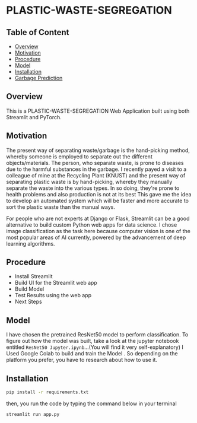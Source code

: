 # PLASTIC-WASTE-SEGREGATION

## Table of Content
  * [Overview](#overview)
  * [Motivation](#motivation)
  * [Procedure](#procedure)
  * [Model](#model)
  * [Installation](#installation)
  * [Garbage Prediction](#waste_prediction)
  

## Overview
This is a PLASTIC-WASTE-SEGREGATION Web Application built using both Streamlit and PyTorch.

## Motivation
The present way of separating waste/garbage is the hand-picking method, whereby someone is
employed to separate out the different objects/materials. 
The person, who separate waste, is prone to diseases due to the harmful substances in the garbage. 
I recently payed a visit to a colleague of mine at the Recycling Plant (KNUST) and the present way of separating plastic waste is by hand-picking, whereby they manually separate the waste into the various types.
In so doing, they're prone to health problems and also production is not at its best 
This gave me the idea to develop an automated system which will be faster and more accurate to sort the plastic waste than the manual ways. 



For people who are not experts at Django or Flask, Streamlit can be a good alternative to build custom Python web apps for data science.
I chose image classification as the task here because computer vision is one of the most popular areas of AI currently, powered by the advancement of deep learning algorithms.

## Procedure
  * Install Streamlit
  * Build UI for the Streamlit web app
  * Build Model 
  * Test Results using the web app
  * Next Steps
  
## Model
I have chosen the pretrained ResNet50 model to perform classification. 
To figure out how the model was built, take a look at the jupyter notebook entitled `ResNet50 Jupyter.ipynb`...(You will find it very self-explanatory)
I Used Google Colab to build and train the Model . So depending on the platform you prefer, you have to research about how to use it.


  
## Installation
```bash
pip install -r requirements.txt
```
then, you run the code by typing the command below in your terminal
```bash
streamlit run app.py
```


